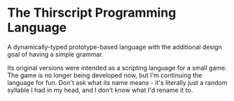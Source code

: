 # The Thirscript Programming Language

A dynamically-typed prototype-based language with the additional design goal of having a simple grammar.

Its original versions were intended as a scripting language for a small game. The game is no longer being developed now, but I'm continuing the language for fun. Don't ask what its name means - it's literally just a random syllable I had in my head, and I don't know what I'd rename it to.
